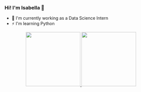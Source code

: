 ### Hi! I'm Isabella 👋

- 🔭 I'm currently working as a Data Science Intern
- ⚡ I'm learning Python
<div align="center">
  <a href="https://github.com/isabellasx">
  <img height="180em" src="https://github-readme-stats.vercel.app/api?username=isabellasx&show_icons=false&theme=cobalt&include_all_commits=true&count_private=true"/>
  <img height="180em" src="https://github-readme-stats.vercel.app/api/top-langs/?username=isabellasx&layout=compact&langs_count=7&theme=cobalt"/>
</div>
